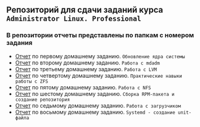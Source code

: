 ## Репозиторий для сдачи заданий курса `Administrator Linux. Professional`
### В репозитории отчеты представлены по папкам с номером задания
- [Отчет](01/README.md) по первому домашнему заданию. `Обновление ядра системы`
- [Отчет](02/README.md) по второму домашнему заданию. `Работа с mdadm`
- [Отчет](03/README.md) по третьему домашнему заданию. `Работа с LVM`
- [Отчет](04/README.md) по четвертому домашнему заданию. `Практические навыки работы с ZFS`
- [Отчет](05/README.md) по пятому домашнему заданию. `Работа с NFS`
- [Отчет](06/README.md) по шестому домашнему заданию. `Сборка RPM-пакета и создание репозитория`
- [Отчет](07/README.md) по седьмому домашнему заданию. `Работа с загрузчиком`
- [Отчет](08/README.md) по восьмому домашнему заданию. `Systemd - создание unit-файла`